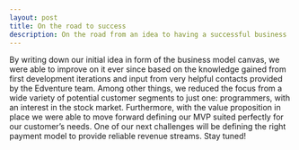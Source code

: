 ```yaml
---
layout: post
title: On the road to success
description: On the road from an idea to having a successful business
---
```


By writing down our initial idea in form of the business model canvas, we were able to improve on it ever since based on the knowledge gained from first development iterations and input from very helpful contacts provided by the Edventure team. Among other things, we reduced the focus from a wide variety of potential customer segments to just one: programmers, with an interest in the stock market. Furthermore, with the value proposition in place we were able to move forward defining our MVP suited perfectly for our customer’s needs. One of our next challenges will be defining the right payment model to provide reliable revenue streams. Stay tuned!
